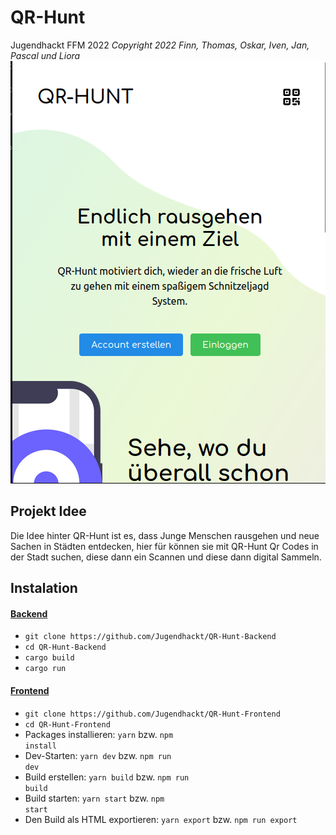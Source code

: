 # QR-Hunt
Jugendhackt FFM 2022
<i>Copyright 2022 Finn, Thomas, Oskar, Iven, Jan, Pascal und Liora</i>
![Screenshot.](https://github.com/Jugendhackt/QR-Hunt/blob/main/start.png)
## Projekt Idee
Die Idee hinter QR-Hunt ist es, dass Junge Menschen rausgehen und neue Sachen in Städten entdecken,
hier für können sie mit QR-Hunt Qr Codes in der Stadt suchen, diese dann ein Scannen und diese dann digital Sammeln.

## Instalation
#### [Backend](https://github.com/Jugendhackt/QR-Hunt-Backend)
+ `git clone https://github.com/Jugendhackt/QR-Hunt-Backend`
+ `cd QR-Hunt-Backend`
+ `cargo build`
+ `cargo run`
#### [Frontend](https://github.com/Jugendhackt/QR-Hunt-Frontend)
+ `git clone https://github.com/Jugendhackt/QR-Hunt-Frontend`
+ `cd QR-Hunt-Frontend`
+ Packages installieren: <code>yarn</code> bzw. <code>npm install</code> <br>
+ Dev-Starten: <code>yarn dev</code> bzw. <code>npm run dev</code><br>
+ Build erstellen: <code>yarn build</code> bzw. <code>npm run build</code><br>
+ Build starten: <code>yarn start</code> bzw. <code>npm start</code><br>
+ Den Build als HTML exportieren: <code>yarn export</code> bzw. <code>npm run export</code>

